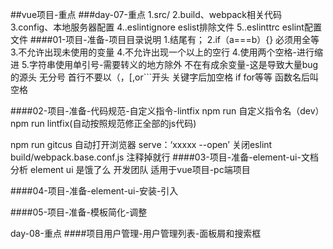 ##vue项目-重点
###day-07-重点
1.src/
2.build、webpack相关代码
3.config、本地服务器配置
4..eslintignore  eslist排除文件
5..eslinttrc eslint配置文件
####01-项目-准备-项目目录说明 
1.结尾有；
2.if（a===b）{}  必须用全等
3.不允许出现未使用的变量
4.不允许出现一个以上的空行
4.使用两个空格-进行缩进
5.字符串使用单引号-需要转义的地方除外
不在有成余变量-这是导致大量bug的源头
无分号
首行不要以（，[,or```开头
关键字后加空格 if for等等
函数名后叫空格

####02-项目-准备-代码规范-自定义指令-lintfix
 npm run 自定义指令名（dev）
 npm run lintfix(自动按照规范修正全部的js代码)

 npm run  gitcus 
 自动打开浏览器 serve：‘xxxxx  --open’
关闭eslint build/webpack.base.conf.js 注释掉就行
####03-项目-准备-element-ui-文档分析
element ui 是饿了么 开发团队
适用于vue项目-pc端项目

####04-项目-准备-element-ui-安装-引入

####05-项目-准备-模板简化-调整


day-08-重点
####项目用户管理-用户管理列表-面板屑和搜索框
